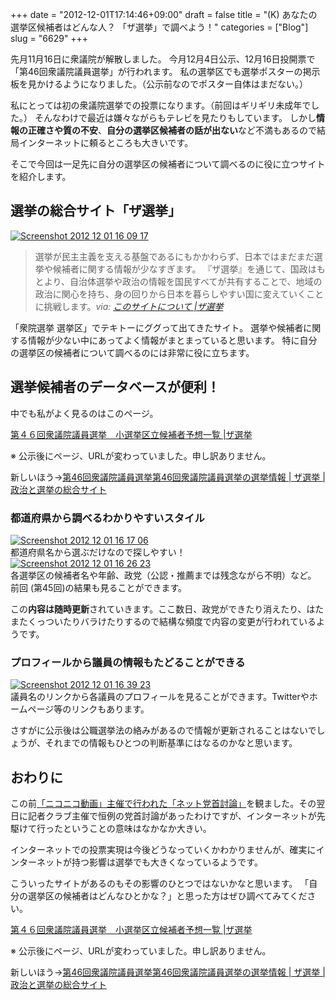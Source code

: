 +++
date = "2012-12-01T17:14:46+09:00"
draft = false
title = "(K) あなたの選挙区候補者はどんな人？ 「ザ選挙」で調べよう！"
categories = ["Blog"]
slug = "6629"
+++

先月11月16日に衆議院が解散しました。
今月12月4日公示、12月16日投開票で「第46回衆議院議員選挙」が行われます。
私の選挙区でも選挙ポスターの掲示板を見かけるようになりました。（公示前なのでポスター自体はまだない。）

私にとっては初の衆議院選挙での投票になります。（前回はギリギリ未成年でした。）
そんなわけで最近は嫌々ながらもテレビを見たりもしています。
しかし<strong>情報の正確さや質の不安</strong>、<strong>自分の選挙区候補者の話が出ない</strong>など不満もあるので結局インターネットに頼るところも大きいです。

そこで今回は一足先に自分の選挙区の候補者について調べるのに役に立つサイトを紹介します。<!--more--><h2>選挙の総合サイト「ザ選挙」</h2>
<div class="center"><a href="http://knk-n.com.s3-website-ap-northeast-1.amazonaws.com/images/2012/12/screenshot-2012-12-01-16.09.17.jpg"><img src="http://knk-n.com.s3-website-ap-northeast-1.amazonaws.com/images/2012/12/screenshot-2012-12-01-16.09.17.jpg" alt="Screenshot 2012 12 01 16 09 17" title="screenshot 2012-12-01 16.09.17.jpg" border="0" width="" height="" /></a></div>
<blockquote title=%E2%80%9Dこのサイトについて |ザ選挙%E2%80%9D cite=%E2%80%9Dhttp://go2senkyo.com/about%E2%80%9D>選挙が民主主義を支える基盤であるにもかかわらず、日本ではまだまだ選挙や候補者に関する情報が少なすぎます。
『ザ選挙』を通じて、国政はもとより、自治体選挙や政治の情報を国民すべてが共有することで、地域の政治に関心を持ち、身の回りから日本を暮らしやすい国に変えていくことに挑戦します。<cite>via: <a href=%E2%80%9Dhttp://go2senkyo.com/about%E2%80%9D target=%E2%80%9D_blank%E2%80%9D>このサイトについて |ザ選挙</a></cite></blockquote>

「衆院選挙 選挙区」でテキトーにググって出てきたサイト。
選挙や候補者に関する情報が少ない中にあってよく情報がまとまっていると思います。
特に自分の選挙区の候補者について調べるのには非常に役に立ちます。

<h2>選挙候補者のデータベースが便利！</h2>
中でも私がよく見るのはこのページ。

<del><p><a  href="http://go2senkyo.com/blog/archives/1916" target="_blank">第４６回衆議院議員選挙　小選挙区立候補者予想一覧 |ザ選挙</a><script type="text/javascript">var url = "http://go2senkyo.com/blog/archives/1916";</script><script src="http://api.b.st-hatena.com/entry.count?url=http://go2senkyo.com/blog/archives/1916&callback=hatebTxt"></script></p></del>
※ 公示後にページ、URLが変わっていました。申し訳ありません。
<p>新しいほう→<a  href="http://go2senkyo.com/elections/2012120822386.html" target="_blank">第46回衆議院議員選挙第46回衆議院議員選挙の選挙情報 | ザ選挙 | 政治と選挙の総合サイト</a><script type="text/javascript">var url = "http://go2senkyo.com/elections/2012120822386.html";</script><script src="http://api.b.st-hatena.com/entry.count?url=http://go2senkyo.com/elections/2012120822386.html&callback=hatebTxt"></script></p>

<h3>都道府県から調べるわかりやすいスタイル</h3>
<div class="center"><a href="http://knk-n.com.s3-website-ap-northeast-1.amazonaws.com/images/2012/12/screenshot-2012-12-01-16.17.06.jpg"><img src="http://knk-n.com.s3-website-ap-northeast-1.amazonaws.com/images/2012/12/screenshot-2012-12-01-16.17.06.jpg" alt="Screenshot 2012 12 01 16 17 06" title="screenshot 2012-12-01 16.17.06.jpg" border="0" width="" height="" /></a></div>
都道府県名から選ぶだけなので探しやすい！

<div class="center"><a href="http://knk-n.com.s3-website-ap-northeast-1.amazonaws.com/images/2012/12/screenshot_2012-12-01_16.26.23.jpg"><img src="http://knk-n.com.s3-website-ap-northeast-1.amazonaws.com/images/2012/12/screenshot_2012-12-01_16.26.23.jpg" alt="Screenshot 2012 12 01 16 26 23" title="screenshot_2012-12-01_16.26.23.jpg" border="0" width="" height="" /></a></div>
各選挙区の候補者名や年齢、政党（公認・推薦までは残念ながら不明）など。
前回 (第45回)の結果も見ることができます。

この<strong>内容は随時更新</strong>されていきます。ここ数日、政党ができたり消えたり、はたまたくっついたりバラけたりするので結構な頻度で内容の変更が行われているようです。

<h3>プロフィールから議員の情報もたどることができる</h3>
<div class="center"><a href="http://knk-n.com.s3-website-ap-northeast-1.amazonaws.com/images/2012/12/screenshot_2012-12-01_16.39.23.jpg"><img src="http://knk-n.com.s3-website-ap-northeast-1.amazonaws.com/images/2012/12/screenshot_2012-12-01_16.39.23.jpg" alt="Screenshot 2012 12 01 16 39 23" title="screenshot_2012-12-01_16.39.23.jpg" border="0" width="" height="" /></a></div>
議員名のリンクから各議員のプロフィールを見ることができます。Twitterやホームページ等のリンクもあります。

さすがに公示後は公職選挙法の絡みがあるので情報が更新されることはないでしょうが、それまでの情報もひとつの判断基準にはなるのかなと思います。

<h2>おわりに</h2>
この前<a href="http://news.nicovideo.jp/watch/nw445357" target="_blank">「ニコニコ動画」主催で行われた「ネット党首討論」</a>を観ました。その翌日に記者クラブ主催で恒例の党首討論があったわけですが、インターネットが先駆けて行ったということの意味はなかなか大きい。

インターネットでの投票実現は今後どうなっていくかわかりませんが、確実にインターネットが持つ影響は選挙でも大きくなっているようです。

こういったサイトがあるのもその影響のひとつではないかなと思います。
「自分の選挙区の候補者はどんなひとかな？」と思った方はぜひ調べてみてください。

<del><p><a  href="http://go2senkyo.com/blog/archives/1916" target="_blank">第４６回衆議院議員選挙　小選挙区立候補者予想一覧 |ザ選挙</a><script type="text/javascript">var url = "http://go2senkyo.com/blog/archives/1916";</script><script src="http://api.b.st-hatena.com/entry.count?url=http://go2senkyo.com/blog/archives/1916&callback=hatebTxt"></script></p></del>
※ 公示後にページ、URLが変わっていました。申し訳ありません。
<p>新しいほう→<a  href="http://go2senkyo.com/elections/2012120822386.html" target="_blank">第46回衆議院議員選挙第46回衆議院議員選挙の選挙情報 | ザ選挙 | 政治と選挙の総合サイト</a><script type="text/javascript">var url = "http://go2senkyo.com/elections/2012120822386.html";</script><script src="http://api.b.st-hatena.com/entry.count?url=http://go2senkyo.com/elections/2012120822386.html&callback=hatebTxt"></script></p>
